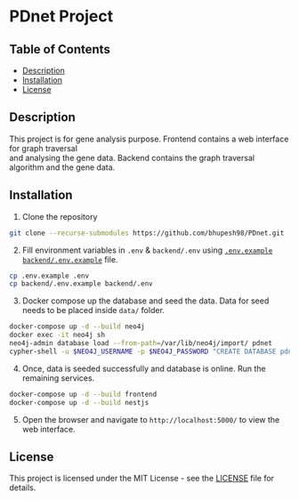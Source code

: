 # PDnet Project

## Table of Contents

  - [Description](#description)
  - [Installation](#installation)
  - [License](#license)

## Description

This project is for gene analysis purpose. Frontend contains a web interface for graph traversal  
and analysing the gene data. Backend contains the graph traversal algorithm and the gene data.


## Installation

1. Clone the repository

```bash
git clone --recurse-submodules https://github.com/bhupesh98/PDnet.git
```

2. Fill environment variables in `.env` & `backend/.env` using [`.env.example`](.env.example) [`backend/.env.example`](https://github.com/bhupesh98/PDnet-backend/blob/main/.env.example) file.

```bash
cp .env.example .env
cp backend/.env.example backend/.env
```

3. Docker compose up the database and seed the data. Data for seed needs to be placed inside `data/` folder.

```bash
docker-compose up -d --build neo4j
docker exec -it neo4j sh
neo4j-admin database load --from-path=/var/lib/neo4j/import/ pdnet
cypher-shell -u $NEO4J_USERNAME -p $NEO4J_PASSWORD "CREATE DATABASE pdnet; START DATABASE pdnet;"
```

4. Once, data is seeded successfully and database is online. Run the remaining services.

```bash
docker-compose up -d --build frontend
docker-compose up -d --build nestjs
```

5. Open the browser and navigate to `http://localhost:5000/` to view the web interface.


## License

This project is licensed under the MIT License - see the [LICENSE](LICENSE) file for details.
